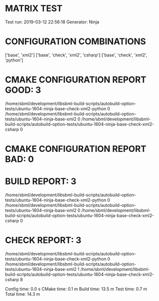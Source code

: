 # MATRIX TEST
Test run: 2019-03-12 22:56:18
Generator: Ninja

# CONFIGURATION COMBINATIONS
  ['base', 'xml2']
  ['base', 'check', 'xml2', 'csharp']
  ['base', 'check', 'xml2', 'python']

# CMAKE CONFIGURATION REPORT GOOD: 3
  /home/sbml/development/libsbml-build-scripts/autobuild-option-tests/ubuntu-1604-ninja-base-check-xml2-python 0
  /home/sbml/development/libsbml-build-scripts/autobuild-option-tests/ubuntu-1604-ninja-base-xml2 0
  /home/sbml/development/libsbml-build-scripts/autobuild-option-tests/ubuntu-1604-ninja-base-check-xml2-csharp 0

# CMAKE CONFIGURATION REPORT BAD: 0

# BUILD REPORT: 3
  /home/sbml/development/libsbml-build-scripts/autobuild-option-tests/ubuntu-1604-ninja-base-check-xml2-python 0
  /home/sbml/development/libsbml-build-scripts/autobuild-option-tests/ubuntu-1604-ninja-base-xml2 0
  /home/sbml/development/libsbml-build-scripts/autobuild-option-tests/ubuntu-1604-ninja-base-check-xml2-csharp 0

# CHECK REPORT: 3
  /home/sbml/development/libsbml-build-scripts/autobuild-option-tests/ubuntu-1604-ninja-base-check-xml2-python 0
  /home/sbml/development/libsbml-build-scripts/autobuild-option-tests/ubuntu-1604-ninja-base-xml2 1
  /home/sbml/development/libsbml-build-scripts/autobuild-option-tests/ubuntu-1604-ninja-base-check-xml2-csharp 8

Config time: 0.0 s
CMake time: 0.1 m
Build time: 13.5 m
Test time: 0.7 m
Total time: 14.3 m

